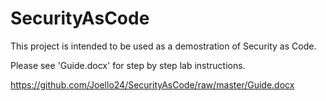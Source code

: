 # SecurityAsCode

This project is intended to be used as a demostration of Security as Code. 

Please see 'Guide.docx' for step by step lab instructions. 

https://github.com/Joello24/SecurityAsCode/raw/master/Guide.docx
